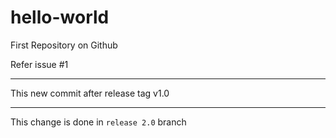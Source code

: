 # hello-world
First Repository on Github

Refer issue 
 #1 
 
-------------------------
This new commit after release tag v1.0

--------------------------
This change is done in `release 2.0` branch

